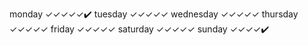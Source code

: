 monday        ✓✓✓✓✓✔️
tuesday       ✓✓✓✓✓
wednesday     ✓✓✓✓✓
thursday      ✓✓✓✓✓
friday        ✓✓✓✓✓
saturday      ✓✓✓✓✓
sunday        ✓✓✓✓✔️
